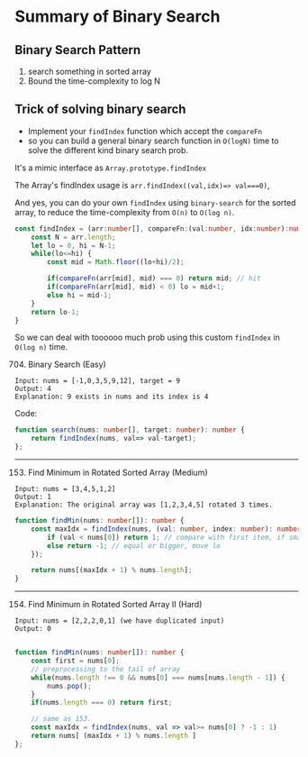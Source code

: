 # Summary of Binary Search

## Binary Search Pattern

1. search something in sorted array
2. Bound the time-complexity to log N

## Trick of solving binary search

- Implement your `findIndex` function which accept the `compareFn`
- so you can build a general binary search function in `O(logN)` time to solve the different kind binary search prob.

It's a mimic interface as `Array.prototype.findIndex`

The Array's findIndex usage is `arr.findIndex((val,idx)=> val===0)`, 

And yes, you can do your own `findIndex` using `binary-search` for the sorted array, to reduce the time-complexity from `O(n)` to `O(log n)`.


```typescript
const findIndex = (arr:number[], compareFn:(val:number, idx:number):number) => {
    const N = arr.length;
    let lo = 0, hi = N-1;
    while(lo<=hi) {
        const mid = Math.floor((lo+hi)/2);

        if(compareFn(arr[mid], mid) === 0) return mid; // hit
        if(compareFn(arr[mid], mid) < 0) lo = mid+1;
        else hi = mid-1;
    }
    return lo-1;
}
```

So we can deal with toooooo much prob using this custom `findIndex` in `O(log n)` time.

704. Binary Search (Easy)
```
Input: nums = [-1,0,3,5,9,12], target = 9
Output: 4
Explanation: 9 exists in nums and its index is 4
```
Code:
```typescript
function search(nums: number[], target: number): number {
    return findIndex(nums, val=> val-target);
};
```

---

153. Find Minimum in Rotated Sorted Array (Medium)
```
Input: nums = [3,4,5,1,2]
Output: 1
Explanation: The original array was [1,2,3,4,5] rotated 3 times.
```

```typescript
function findMin(nums: number[]): number {
	const maxIdx = findIndex(nums, (val: number, index: number): number => {
		if (val < nums[0]) return 1; // compare with first item, if small move the `hi` pointer backward
		else return -1; // equal or bigger, move lo
	});

	return nums[(maxIdx + 1) % nums.length];
}
```

---

154. Find Minimum in Rotated Sorted Array II (Hard)

```
Input: nums = [2,2,2,0,1] (we have duplicated input)
Output: 0
```
```typescript

function findMin(nums: number[]): number {
    const first = nums[0];
    // preprocessing to the tail of array 
    while(nums.length !== 0 && nums[0] === nums[nums.length - 1]) {
        nums.pop();
    }
    if(nums.length === 0) return first;

    // same as 153.
    const maxIdx = findIndex(nums, val => val>= nums[0] ? -1 : 1)
    return nums[ (maxIdx + 1) % nums.length ]
};
```
